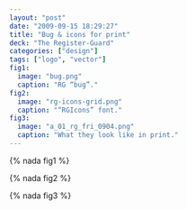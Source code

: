 ```yaml
---
layout: "post"
date: "2009-09-15 18:29:27"
title: "Bug & icons for print"
deck: "The Register-Guard"
categories: ["design"]
tags: ["logo", "vector"]
fig1:
  image: "bug.png"
  caption: "RG “bug”."
fig2:
  image: "rg-icons-grid.png"
  caption: "“RGIcons” font."
fig3:
  image: "a_01_rg_fri_0904.png"
  caption: "What they look like in print."
---
```


{% nada fig1 %}

{% nada fig2 %}

{% nada fig3 %}
